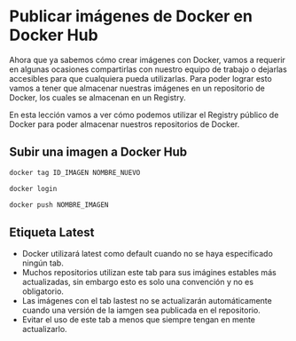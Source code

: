# Publicar imágenes de Docker en Docker Hub

Ahora que ya sabemos cómo crear imágenes con Docker, vamos a requerir en algunas ocasiones compartirlas con nuestro equipo de trabajo o dejarlas accesibles para que cualquiera pueda utilizarlas. Para poder lograr esto vamos a tener que almacenar nuestras imágenes en un repositorio de Docker, los cuales se almacenan en un Registry.

En esta lección vamos a ver cómo podemos utilizar el Registry público de Docker para poder almacenar nuestros repositorios de Docker.

## Subir una imagen a Docker Hub

```sh
docker tag ID_IMAGEN NOMBRE_NUEVO

docker login

docker push NOMBRE_IMAGEN 
```

## Etiqueta Latest

* Docker utilizará latest como default cuando no se haya especificado ningún tab.
* Muchos repositorios utilizan este tab para sus imágines estables más actualizadas, sin embargo esto es solo una convención y no es obligatorio.
* Las imágenes con el tab lastest no se actualizarán automáticamente cuando una versión de la iamgen sea publicada en el repositorio.
* Evitar el uso de este tab a menos que siempre tengan en mente actualizarlo.